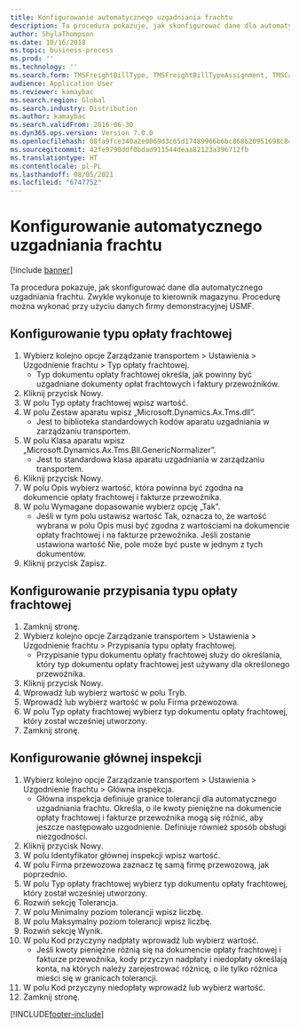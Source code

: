 ```yaml
---
title: Konfigurowanie automatycznego uzgadniania frachtu
description: Ta procedura pokazuje, jak skonfigurować dane dla automatycznego uzgadniania frachtu.
author: ShylaThompson
ms.date: 10/16/2018
ms.topic: business-process
ms.prod: ''
ms.technology: ''
ms.search.form: TMSFreightBillType, TMSFreightBillTypeAssignment, TMSCarrierCodeLookup, DefaultDashboard, TMSAuditMaster
audience: Application User
ms.reviewer: kamaybac
ms.search.region: Global
ms.search.industry: Distribution
ms.author: kamaybac
ms.search.validFrom: 2016-06-30
ms.dyn365.ops.version: Version 7.0.0
ms.openlocfilehash: 08fa9fce340a2e0069d3c65d17489966b6bc868b20951698c844edd2bf099013
ms.sourcegitcommit: 42fe9790ddf0bdad911544deaa82123a396712fb
ms.translationtype: HT
ms.contentlocale: pl-PL
ms.lasthandoff: 08/05/2021
ms.locfileid: "6747752"
---
```

# <a name="set-up-automatic-freight-reconciliation"></a>Konfigurowanie automatycznego uzgadniania frachtu

[!include [banner](../../includes/banner.md)]

Ta procedura pokazuje, jak skonfigurować dane dla automatycznego uzgadniania frachtu. Zwykle wykonuje to kierownik magazynu. Procedurę można wykonać przy użyciu danych firmy demonstracyjnej USMF.


## <a name="set-up-the-freight-bill-type"></a>Konfigurowanie typu opłaty frachtowej
1. Wybierz kolejno opcje Zarządzanie transportem > Ustawienia > Uzgodnienie frachtu > Typ opłaty frachtowej.
    * Typ dokumentu opłaty frachtowej określa, jak powinny być uzgadniane dokumenty opłat frachtowych i faktury przewoźników.  
2. Kliknij przycisk Nowy.
3. W polu Typ opłaty frachtowej wpisz wartość.
4. W polu Zestaw aparatu wpisz „Microsoft.Dynamics.Ax.Tms.dll”.
    * Jest to biblioteka standardowych kodów aparatu uzgadniania w zarządzaniu transportem.  
5. W polu Klasa aparatu wpisz „Microsoft.Dynamics.Ax.Tms.Bll.GenericNormalizer”.
    * Jest to standardowa klasa aparatu uzgadniania w zarządzaniu transportem.  
6. Kliknij przycisk Nowy.
7. W polu Opis wybierz wartość, która powinna być zgodna na dokumencie opłaty frachtowej i fakturze przewoźnika.  
8. W polu Wymagane dopasowanie wybierz opcję „Tak”.
    * Jeśli w tym polu ustawisz wartość Tak, oznacza to, że wartość wybrana w polu Opis musi być zgodna z wartościami na dokumencie opłaty frachtowej i na fakturze przewoźnika. Jeśli zostanie ustawiona wartość Nie, pole może być puste w jednym z tych dokumentów.  
9. Kliknij przycisk Zapisz.

## <a name="set-up-the-freight-bill-type-assignment"></a>Konfigurowanie przypisania typu opłaty frachtowej
1. Zamknij stronę.
2. Wybierz kolejno opcje Zarządzanie transportem > Ustawienia > Uzgodnienie frachtu > Przypisania typu opłaty frachtowej.
    * Przypisanie typu dokumentu opłaty frachtowej służy do określania, który typ dokumentu opłaty frachtowej jest używany dla określonego przewoźnika.   
3. Kliknij przycisk Nowy.
4. Wprowadź lub wybierz wartość w polu Tryb.
5. Wprowadź lub wybierz wartość w polu Firma przewozowa.
6. W polu Typ opłaty frachtowej wybierz typ dokumentu opłaty frachtowej, który został wcześniej utworzony.
7. Zamknij stronę.

## <a name="set-up-the-audit-master"></a>Konfigurowanie głównej inspekcji
1. Wybierz kolejno opcje Zarządzanie transportem > Ustawienia > Uzgodnienie frachtu > Główna inspekcja.
    * Główna inspekcja definiuje granice tolerancji dla automatycznego uzgadniania frachtu. Określa, o ile kwoty pieniężne na dokumencie opłaty frachtowej i fakturze przewoźnika mogą się różnić, aby jeszcze następowało uzgodnienie. Definiuje również sposób obsługi niezgodności.  
2. Kliknij przycisk Nowy.
3. W polu Identyfikator głównej inspekcji wpisz wartość.
4. W polu Firma przewozowa zaznacz tę samą firmę przewozową, jak poprzednio.
5. W polu Typ opłaty frachtowej wybierz typ dokumentu opłaty frachtowej, który został wcześniej utworzony.
6. Rozwiń sekcję Tolerancja.
7. W polu Minimalny poziom tolerancji wpisz liczbę.
8. W polu Maksymalny poziom tolerancji wpisz liczbę.
9. Rozwiń sekcję Wynik.
10. W polu Kod przyczyny nadpłaty wprowadź lub wybierz wartość.
    * Jeśli kwoty pieniężne różnią się na dokumencie opłaty frachtowej i fakturze przewoźnika, kody przyczyn nadpłaty i niedopłaty określają konta, na których należy zarejestrować różnicę, o ile tylko różnica mieści się w granicach tolerancji.  
11. W polu Kod przyczyny niedopłaty wprowadź lub wybierz wartość.
12. Zamknij stronę.



[!INCLUDE[footer-include](../../../includes/footer-banner.md)]